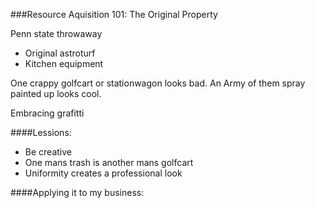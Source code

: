 ###Resource Aquisition 101:
The Original Property

Penn state throwaway
- Original astroturf
- Kitchen equipment 

One crappy golfcart or stationwagon looks bad. An Army of them spray painted up looks cool.

Embracing grafitti

####Lessions:

* Be creative
* One mans trash is another mans golfcart
* Uniformity creates a professional look

####Applying it to my business:

